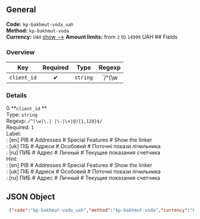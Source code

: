 ## General 
**Code:** `kp-bakhmut-voda_uah`  
**Method:** `kp-bakhmut-voda`  
**Currency:** `UAH` [show -->]() 
**Amount limits:** from `2`  to `14999`  UAH ## Fields 
### Overview 
|Key|Required|Type|Regexp| 
|:---:|:---:|:---:|:---:| 
|`client_id` |✔ |`string` |`/^(\w|\.| |\-|\+|@){1,128}$/` | 
 
### Details 
0 **`client_id` **  
Type: `string`  
Regexp: `/^(\w|\.| |\-|\+|@){1,128}$/`  
Required: `1`  
Label:  
: [en] PIB # Addresses # Special Features # Show the linker  
: [uk] ПІБ # Адреси # Особовий # Поточні покази лічильника  
: [ru] ПИБ # Адрес # Личный # Текущие показания счетчика  
Hint:  
: [en] PIB # Addresses # Special Features # Show the linker  
: [uk] ПІБ # Адреси # Особовий # Поточні покази лічильника  
: [ru] ПИБ # Адрес # Личный # Текущие показания счетчика  
## JSON Object 
```json
 {"code":"kp-bakhmut-voda_uah","method":"kp-bakhmut-voda","currency":"UAH","fields":[{"key":"client_id","type":"string","label":{"en":"PIB # Addresses # Special Features # Show the linker","uk":"\u041f\u0406\u0411 # \u0410\u0434\u0440\u0435\u0441\u0438 # \u041e\u0441\u043e\u0431\u043e\u0432\u0438\u0439 # \u041f\u043e\u0442\u043e\u0447\u043d\u0456 \u043f\u043e\u043a\u0430\u0437\u0438 \u043b\u0456\u0447\u0438\u043b\u044c\u043d\u0438\u043a\u0430","ru":"\u041f\u0418\u0411 # \u0410\u0434\u0440\u0435\u0441 # \u041b\u0438\u0447\u043d\u044b\u0439 # \u0422\u0435\u043a\u0443\u0449\u0438\u0435 \u043f\u043e\u043a\u0430\u0437\u0430\u043d\u0438\u044f \u0441\u0447\u0435\u0442\u0447\u0438\u043a\u0430"},"regexp":"\/^(\\w|\\.| |\\-|\\+|@){1,128}$\/","required":true,"position":1,"hint":{"en":"PIB # Addresses # Special Features # Show the linker","uk":"\u041f\u0406\u0411 # \u0410\u0434\u0440\u0435\u0441\u0438 # \u041e\u0441\u043e\u0431\u043e\u0432\u0438\u0439 # \u041f\u043e\u0442\u043e\u0447\u043d\u0456 \u043f\u043e\u043a\u0430\u0437\u0438 \u043b\u0456\u0447\u0438\u043b\u044c\u043d\u0438\u043a\u0430","ru":"\u041f\u0418\u0411 # \u0410\u0434\u0440\u0435\u0441 # \u041b\u0438\u0447\u043d\u044b\u0439 # \u0422\u0435\u043a\u0443\u0449\u0438\u0435 \u043f\u043e\u043a\u0430\u0437\u0430\u043d\u0438\u044f \u0441\u0447\u0435\u0442\u0447\u0438\u043a\u0430"},"example":"\u0406\u0432\u0430\u043d\u043e\u0432 \u0406.\u0406.#\u0432\u0443\u043b. \u0410\u0440\u0442\u0435\u043c\u0430, \u043a\u0432. 12#05084#300"}],"amount_min":2,"amount_max":14999}```  
